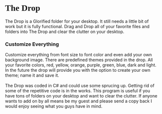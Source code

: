 <h1 style="font-color: blue; font-family: Garamond">The Drop</h1>
The Drop is a <span style="font-style: bold">Glorified</span> folder for your desktop.  It still needs a little bit of work but it is fully functional.  Drag and Drop all of your favorite files and folders into The Drop and clear the clutter on your desktop.  

<h3>Customize Everything</h3>
<p>
  Customize everything from font size to font color and even add your own background image.  There are predefined themes provided in the drop.  All your favorite colors, red, yellow, orange, purple, green, blue, dark and light.  In the future the drop will provide you with the option to create your own theme; name it and save it.  <br/>
  <br/>
  The Drop was coded in C# and could use some sprucing up.  Getting rid of some of the repetitive code is in the works.  This program is useful if you have tons of folders on your desktop and want to clear the clutter.  If anyone wants to add on by all means be my guest and please send a copy back I would enjoy seeing what you guys have in mind.  
</p>
